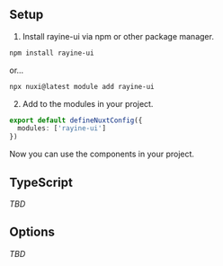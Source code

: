 ## Setup

1. Install rayine-ui via npm or other package manager.

```bash [Terminal]
npm install rayine-ui
```

or...

```bash [Terminal]
npx nuxi@latest module add rayine-ui
```

2. Add to the modules in your project.

```ts [nuxt.config.ts]{2}
export default defineNuxtConfig({
  modules: ['rayine-ui']
})
```

Now you can use the components in your project.

## TypeScript

*TBD*

## Options

*TBD*
